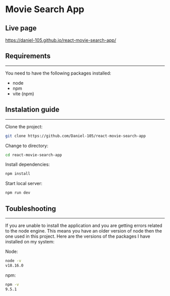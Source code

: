 # Movie Search App

## Live page

https://daniel-105.github.io/react-movie-search-app/

## Requirements

---

You need to have the following packages installed:

- node
- npm
- vite (npm)

## Instalation guide

---

Clone the project:

```bash
git clone https://github.com/Daniel-105/react-movie-search-app
```

Change to directory:

```bash
cd react-movie-search-app
```

Install dependencies:

```bash
npm install
```

Start local server:

```bash
npm run dev
```

## Toubleshooting

---

If you are unable to install the application and you are getting errors related to the node engine. This means you have an older version of node then the one used in this project.
Here are the versions of the packages I have installed on my system:

Node:

```bash
node -v
v18.16.0
```

npm:

```bash
npm -v
9.5.1
```
